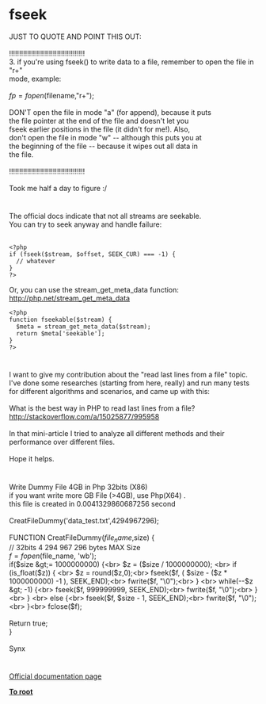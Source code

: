 # fseek



JUST TO QUOTE AND POINT THIS OUT:<br><br>!!!!!!!!!!!!!!!!!!!!!!!!!!!!!!!!!!!!!!<br>3. if you&apos;re using fseek() to write data to a file, remember to open the file in "r+" <br>mode, example:<br><br>  $fp=fopen($filename,"r+");<br><br>DON&apos;T open the file in mode "a" (for append), because it puts<br> the file pointer at the end of the file and doesn&apos;t let you <br>fseek earlier positions in the file (it didn&apos;t for me!). Also, <br>don&apos;t open the file in mode "w" -- although this puts you at <br>the beginning of the file -- because it wipes out all data in <br>the file. <br><br>!!!!!!!!!!!!!!!!!!!!!!!!!!!!!!!!!!!!!!<br><br>Took me half a day to figure :/  

#

The official docs indicate that not all streams are seekable.<br>You can try to seek anyway and handle failure:<br><br>

```
<?php
if (fseek($stream, $offset, SEEK_CUR) === -1) {
  // whatever
} 
?>
```


Or, you can use the stream_get_meta_data function:
http://php.net/stream_get_meta_data



```
<?php 
function fseekable($stream) {
  $meta = stream_get_meta_data($stream);
  return $meta['seekable'];
}
?>
```
  

#

I want to give my contribution about the "read last lines from a file" topic. I&apos;ve done some researches (starting from here, really) and run many tests for different algorithms and scenarios, and came up with this:<br><br>What is the best way in PHP to read last lines from a file?<br>http://stackoverflow.com/a/15025877/995958<br><br>In that mini-article I tried to analyze all different methods and their performance over different files.<br><br>Hope it helps.  

#

Write Dummy File 4GB in Php 32bits (X86)<br>if you want write more GB File (&gt;4GB), use Php(X64) .<br>this file is created in 0.0041329860687256 second<br><br>CreatFileDummy(&apos;data_test.txt&apos;,4294967296);<br><br>FUNCTION CreatFileDummy($file_name,$size) {    <br>// 32bits 4 294 967 296 bytes MAX Size <br>    $f = fopen($file_name, &apos;wb&apos;);<br>    if($size &gt;= 1000000000)  {<br>        $z = ($size / 1000000000);        <br>        if (is_float($z))  { <br>            $z = round($z,0);<br>            fseek($f, ( $size - ($z * 1000000000) -1 ), SEEK_END);<br>            fwrite($f, "\0");<br>        }        <br>        while(--$z &gt; -1) {<br>            fseek($f, 999999999, SEEK_END);<br>            fwrite($f, "\0");<br>        }<br>    } <br>    else {<br>        fseek($f, $size - 1, SEEK_END);<br>        fwrite($f, "\0");<br>    }<br>    fclose($f);<br><br>Return true;<br>}<br><br>Synx  

#

[Official documentation page](https://www.php.net/manual/en/function.fseek.php)

**[To root](/README.md)**